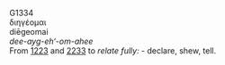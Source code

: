 <body>
  <p>G1334<br>  διηγέομαι  <br> diēgeomai  <br><i>dee-ayg-eh‘-om-ahee </i><br>From <a href="g1223.htm">1223</a> and <a href="g2233.htm">2233</a>  to <i>relate</i> <i>fully:</i> - declare, shew, tell.<br></p>
 </body>